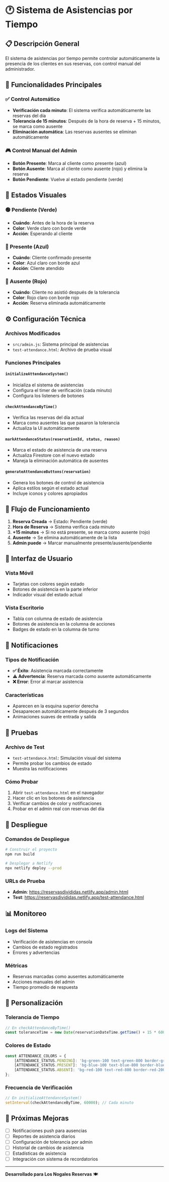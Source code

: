 # 🕐 Sistema de Asistencias por Tiempo

## 📋 Descripción General

El sistema de asistencias por tiempo permite controlar automáticamente la presencia de los clientes en sus reservas, con control manual del administrador.

## 🎯 Funcionalidades Principales

### ✅ Control Automático
- **Verificación cada minuto**: El sistema verifica automáticamente las reservas del día
- **Tolerancia de 15 minutos**: Después de la hora de reserva + 15 minutos, se marca como ausente
- **Eliminación automática**: Las reservas ausentes se eliminan automáticamente

### 🎮 Control Manual del Admin
- **Botón Presente**: Marca al cliente como presente (azul)
- **Botón Ausente**: Marca al cliente como ausente (rojo) y elimina la reserva
- **Botón Pendiente**: Vuelve al estado pendiente (verde)

## 🎨 Estados Visuales

### 🟢 Pendiente (Verde)
- **Cuándo**: Antes de la hora de la reserva
- **Color**: Verde claro con borde verde
- **Acción**: Esperando al cliente

### 🔵 Presente (Azul)
- **Cuándo**: Cliente confirmado presente
- **Color**: Azul claro con borde azul
- **Acción**: Cliente atendido

### 🔴 Ausente (Rojo)
- **Cuándo**: Cliente no asistió después de la tolerancia
- **Color**: Rojo claro con borde rojo
- **Acción**: Reserva eliminada automáticamente

## ⚙️ Configuración Técnica

### Archivos Modificados
- `src/admin.js`: Sistema principal de asistencias
- `test-attendance.html`: Archivo de prueba visual

### Funciones Principales

#### `initializeAttendanceSystem()`
- Inicializa el sistema de asistencias
- Configura el timer de verificación (cada minuto)
- Configura los listeners de botones

#### `checkAttendanceByTime()`
- Verifica las reservas del día actual
- Marca como ausentes las que pasaron la tolerancia
- Actualiza la UI automáticamente

#### `markAttendanceStatus(reservationId, status, reason)`
- Marca el estado de asistencia de una reserva
- Actualiza Firestore con el nuevo estado
- Maneja la eliminación automática de ausentes

#### `generateAttendanceButtons(reservation)`
- Genera los botones de control de asistencia
- Aplica estilos según el estado actual
- Incluye iconos y colores apropiados

## 🔄 Flujo de Funcionamiento

1. **Reserva Creada** → Estado: Pendiente (verde)
2. **Hora de Reserva** → Sistema verifica cada minuto
3. **+15 minutos** → Si no está presente, se marca como ausente (rojo)
4. **Ausente** → Se elimina automáticamente de la lista
5. **Admin puede** → Marcar manualmente presente/ausente/pendiente

## 📱 Interfaz de Usuario

### Vista Móvil
- Tarjetas con colores según estado
- Botones de asistencia en la parte inferior
- Indicador visual del estado actual

### Vista Escritorio
- Tabla con columna de estado de asistencia
- Botones de asistencia en la columna de acciones
- Badges de estado en la columna de turno

## 🔔 Notificaciones

### Tipos de Notificación
- **✅ Éxito**: Asistencia marcada correctamente
- **⚠️ Advertencia**: Reserva marcada como ausente automáticamente
- **❌ Error**: Error al marcar asistencia

### Características
- Aparecen en la esquina superior derecha
- Desaparecen automáticamente después de 3 segundos
- Animaciones suaves de entrada y salida

## 🧪 Pruebas

### Archivo de Test
- `test-attendance.html`: Simulación visual del sistema
- Permite probar los cambios de estado
- Muestra las notificaciones

### Cómo Probar
1. Abrir `test-attendance.html` en el navegador
2. Hacer clic en los botones de asistencia
3. Verificar cambios de color y notificaciones
4. Probar en el admin real con reservas del día

## 🚀 Despliegue

### Comandos de Despliegue
```bash
# Construir el proyecto
npm run build

# Desplegar a Netlify
npx netlify deploy --prod
```

### URLs de Prueba
- **Admin**: https://reservasdivididas.netlify.app/admin.html
- **Test**: https://reservasdivididas.netlify.app/test-attendance.html

## 📊 Monitoreo

### Logs del Sistema
- Verificación de asistencias en consola
- Cambios de estado registrados
- Errores y advertencias

### Métricas
- Reservas marcadas como ausentes automáticamente
- Acciones manuales del admin
- Tiempo promedio de respuesta

## 🔧 Personalización

### Tolerancia de Tiempo
```javascript
// En checkAttendanceByTime()
const toleranceTime = new Date(reservationDateTime.getTime() + 15 * 60000); // 15 minutos
```

### Colores de Estado
```javascript
const ATTENDANCE_COLORS = {
    [ATTENDANCE_STATUS.PENDING]: 'bg-green-100 text-green-800 border-green-200',
    [ATTENDANCE_STATUS.PRESENT]: 'bg-blue-100 text-blue-800 border-blue-200',
    [ATTENDANCE_STATUS.ABSENT]: 'bg-red-100 text-red-800 border-red-200'
};
```

### Frecuencia de Verificación
```javascript
// En initializeAttendanceSystem()
setInterval(checkAttendanceByTime, 60000); // Cada minuto
```

## 🎯 Próximas Mejoras

- [ ] Notificaciones push para ausencias
- [ ] Reportes de asistencia diarios
- [ ] Configuración de tolerancia por admin
- [ ] Historial de cambios de asistencia
- [ ] Estadísticas de asistencia
- [ ] Integración con sistema de recordatorios

---

**Desarrollado para Los Nogales Reservas** 🍽️ 